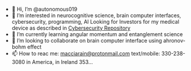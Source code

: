 - 👋 Hi, I’m @autonomous019
- 👀 I’m interested in neurocognitive science, brain computer interfaces, cybersecurity, programming, AI Looking for Investors
for my medical device as described in <a href="https://github.com/autonomous019/ahronov-bohm-cybersecurity">Cybersecurity Repository</a>
- 🌱 I’m currently learning angular momentum and entanglement science
- 💞️ I’m looking to collaborate on brain computer interface using ahronov-bohm effect
- 📫 How to reac me: macciarain@protonmail.com text/mobile: 330-238-3080 in America, in Ireland 353...

<!---
autonomous019/autonomous019 is a ✨ special ✨ repository because its `README.md` (this file) appears on your GitHub profile.
You can click the Preview link to take a look at your changes.
--->
